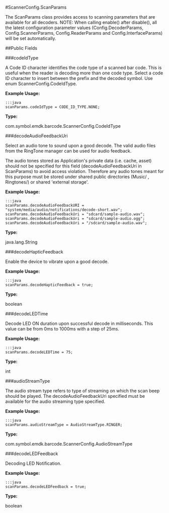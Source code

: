 #ScannerConfig.ScanParams

The ScanParams class provides access to scanning
 parameters that are available for all decoders. NOTE: When calling
 enable() after disable(), all the latest configuration parameter values
 (Config.DecoderParams, Config.ScannerParams, Config.ReaderParams and
 Config.InterfaceParams) will be set automatically.

##Public Fields

###codeIdType

A Code ID character identifies the code type of a scanned bar code.
 This is useful when the reader is decoding more than one code type.
 Select a code ID character to insert between the prefix and the
 decoded symbol. Use enum  ScannerConfig.CodeIdType.

 

**Example Usage:**
	
	:::java	
	scanParams.codeIdType = CODE_ID_TYPE.NONE;


**Type:**

com.symbol.emdk.barcode.ScannerConfig.CodeIdType

###decodeAudioFeedbackUri

Select an audio tone to sound upon a good decode.
 The valid audio files from the RingTone manager can be used for audio feedback.

 The audio tones stored as Application's private data (i.e. cache, asset) should not be specified for this field
 (decodeAudioFeedbackUri in ScanParams) to avoid access violation. Therefore any audio tones meant for this
 purpose must be stored under shared public directories (Music/ , Ringtones/) or shared 'external storage'.

 

**Example Usage:**
	
	:::java	
	scanParams.decodeAudioFeedbackURI = "system/media/audio/notifications/decode-short.wav";
	scanParams.decodeAudioFeedbackUri = "sdcard/sample-audio.wav";
	scanParams.decodeAudioFeedbackUri = "sdcard/sample-audio.ogg";
	scanParams.decodeAudioFeedbackUri = "/sdcard/sample-audio.wav";


**Type:**

java.lang.String

###decodeHapticFeedback

Enable the device to vibrate upon a good decode.

 

**Example Usage:**
	
	:::java	
	scanParams.decodeHapticFeedback = true;


**Type:**

boolean

###decodeLEDTime

Decode LED ON duration upon successful decode in milliseconds.
 This value can be from 0ms to 1000ms with a step of 25ms.

 

**Example Usage:**
	
	:::java	
	scanParams.decodeLEDTime = 75;


**Type:**

int

###audioStreamType

The audio stream type refers to type of streaming on which the scan beep should be played.
 The decodeAudioFeedbackUri specified must be available for the audio streaming type specified.

 

**Example Usage:**
	
	:::java	
	scanParams.audioStreamType = AudioStreamType.RINGER;


**Type:**

com.symbol.emdk.barcode.ScannerConfig.AudioStreamType

###decodeLEDFeedback

Decoding LED Notification.

 

**Example Usage:**
	
	:::java	
	scanParams.decodeLEDFeedback = true;


**Type:**

boolean

